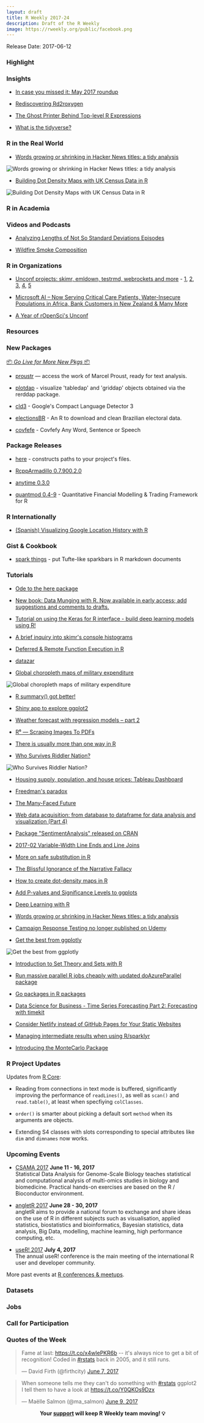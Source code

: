 ```yaml
---
layout: draft
title: R Weekly 2017-24
description: Draft of the R Weekly
image: https://rweekly.org/public/facebook.png
---
```


Release Date: 2017-06-12

###  Highlight




###  Insights

+ [In case you missed it: May 2017 roundup](http://blog.revolutionanalytics.com/2017/06/in-case-you-missed-it-may-2017-roundup.html)

+ [Rediscovering Rd2roxygen](https://yihui.name/en/2017/06/rediscovering-rd2roxygen/)

+ [The Ghost Printer Behind Top-level R Expressions](https://yihui.name/en/2017/06/top-level-r-expressions/)

+ [What is the tidyverse? ](https://rviews.rstudio.com/2017/06/08/what-is-the-tidyverse/)

###  R in the Real World

+ [Words growing or shrinking in Hacker News titles: a tidy analysis](http://varianceexplained.org/r/hn-trends/)

![Words growing or shrinking in Hacker News titles: a tidy analysis](http://varianceexplained.org/figs/2017-06-08-hn-trends/unnamed-chunk-2-1.png)

+ [Building Dot Density Maps with UK Census Data in R](http://blog.cultureofinsight.com/2017/06/building-dot-density-maps-with-uk-census-data-in-r/)

![Building Dot Density Maps with UK Census Data in R](http://blog.cultureofinsight.com/img/ldn_final.gif)

###  R in Academia




###  Videos and Podcasts

+ [Analyzing Lengths of Not So Standard Deviations Episodes](http://analystmindset.com/2017/05/22/episode-1/)

+ [Wildfire Smoke Composition](https://www.youtube.com/watch?v=jWePleDwmQo&feature=youtu.be)

###  R in Organizations

+ [Unconf projects: skimr, emldown, testrmd, webrockets and more](http://ropensci.org/blog/blog/2017/06/05/unconf_recap_1) - [1](http://ropensci.org/blog/blog/2017/06/05/unconf_recap_1), [2](http://ropensci.org/blog/blog/2017/06/06/unconf_recap_2), [3](http://ropensci.org/blog/blog/2017/06/07/unconf_projects_3), [4](http://ropensci.org/blog/blog/2017/06/08/unconf_recap_4), [5](http://ropensci.org/blog/blog/2017/06/09/unconf_recap_5)


+ [Microsoft AI – Now Serving Critical Care Patients, Water-Insecure Populations in Africa, Bank Customers in New Zealand & Many More](https://blogs.technet.microsoft.com/machinelearning/2017/06/05/microsoft-ai-now-serving-critical-care-patients-water-insecure-populations-in-africa-bank-customers-in-new-zealand-many-more/)

+ [A Year of rOpenSci's Unconf](http://seankross.com/2017/06/07/A-Year-of-rOpenScis-Unconf.html)

###  Resources




###  New Packages

<p class="added-hostname"><a href="https://rweekly.org/live" target="_blank" class="externalLink">📦 <i>Go Live for More New Pkgs</i> 📦</a></p>

+ [proustr](http://colinfay.me/proustr-package/) — access the work of Marcel Proust, ready for text analysis.

+ [plotdap](https://github.com/ropensci/plotdap) - visualize 'tabledap' and 'griddap' objects obtained via the rerddap package.

+ [cld3](https://cran.r-project.org/web/packages/cld3/index.html) - Google's Compact Language Detector 3

+ [electionsBR](https://cran.r-project.org/package=electionsBR) - An R to download and clean Brazilian electoral data.

+ [covfefe](https://cran.r-project.org/web/packages/covfefe/index.html) - Covfefy Any Word, Sentence or Speech

###  Package Releases

+ [here](https://cran.r-project.org/web/packages/here/index.html) - constructs paths to your project's files.

+ [RcppArmadillo 0.7.900.2.0](http://dirk.eddelbuettel.com/blog/2017/06/04#rcpparmadillo_0.7.900.2.0)

+ [anytime 0.3.0](http://dirk.eddelbuettel.com/blog/2017/06/05#anytime_0.3.0)

+ [quantmod 0.4-9](http://blog.fosstrading.com/2017/06/quantmod-0-4-9-on-cran.html) - Quantitative Financial Modelling & Trading Framework for R


###  R Internationally

+ [(Spanish) Visualizing Google Location History with R](https://bitsandbricks.github.io/post/visualizando-con-r-el-historial-de-ubicaciones-de-google-parte-i/)

### Gist & Cookbook

+ [spark things](https://gist.github.com/benmarwick/152bebd96eb359a9f379f4ec94bdb93a) - put Tufte-like sparkbars in R markdown documents

###  Tutorials

+ [Ode to the here package](https://github.com/jennybc/here_here)

+ [New book: Data Munging with R. Now available in early access; add suggestions and comments to drafts.](https://www.manning.com/books/data-munging-with-r)

+ [Tutorial on using the Keras for R interface - build deep learning models using R!](http://projects.rajivshah.com/blog/2017/06/04/deeplearningR/)

+ [A brief inquiry into skimr's console histograms](https://daranzolin.github.io/articles/2017-06/consolehistograms)

+ [Deferred & Remote Function Execution in R](https://random-remarks.net/2017/06/03/deferred-remote-function-execution-in-r/)

+ [datazar](https://xianblog.wordpress.com/2017/06/04/datazar/)

+ [Global choropleth maps of military expenditure](http://ellisp.github.io/blog/2017/06/04/military-gdp)

![Global choropleth maps of military expenditure](https://ellisp.github.io/img/0099-military-gdp.gif)

+ [R summary() got better!](http://www.win-vector.com/blog/2017/06/r-summary-got-better/)

+ [Shiny app to explore ggplot2](http://r-posts.com/shiny-app-to-explore-ggplot2/)

+ [Weather forecast with regression models – part 2](https://datascienceplus.com/weather-forecast-with-regression-models-part-2/)

+ [R⁶ — Scraping Images To PDFs](https://rud.is/b/2017/06/05/r%e2%81%b6-scraping-images-to-pdfs/)

+ [There is usually more than one way in R](http://www.win-vector.com/blog/2017/06/there-is-usually-more-than-one-way-in-r/)

+ [Who Survives Riddler Nation?](https://ntguardian.wordpress.com/2017/06/05/who-survives-riddler-nation/)

![Who Survives Riddler Nation?](https://ntguardian.files.wordpress.com/2017/06/out2.gif?w=680)

+ [Housing supply, population, and house prices: Tableau Dashboard](http://lenkiefer.github.io/2017/06/05/tableau-dash)

+ [Freedman's paradox](http://www.alexejgossmann.com/Freedmans_paradox/)

+ [The Many-Faced Future](http://www.jottr.org/2017/06/the-many-faced-future.html)

+ [Web data acquisition: from database to dataframe for data analysis and visualization (Part 4)](http://r-posts.com/web-data-acquisition-from-database-to-dataframe-for-data-analysis-and-visualization-part-4/)

+ [Package "SentimentAnalysis" released on CRAN](http://www.rblog.uni-freiburg.de/2017/06/06/package-sentimentanalysis-released-on-cran/)

+ [2017-02  Variable-Width Line Ends and Line Joins](http://stattech.wordpress.fos.auckland.ac.nz/2017/06/07/2017-02-variable-width-line-ends-and-line-joins/)

+ [More on safe substitution in R](http://www.win-vector.com/blog/2017/06/more-on-safe-substitution-in-r/)

+ [The Blissful Ignorance of the Narrative Fallacy](http://multithreaded.stitchfix.com/blog/2017/06/07/hot-hand-and-narrative-fallacy/)

+ [How to create dot-density maps in R](http://blog.revolutionanalytics.com/2017/06/how-to-create-dot-density-maps-in-r.html)

+ [Add P-values and Significance Levels to ggplots](http://www.sthda.com/english/wiki/add-p-values-and-significance-levels-to-ggplots)

+ [Deep Learning with R](https://datascienceplus.com/deep-learning-with-r/)

+ [Words growing or shrinking in Hacker News titles: a tidy analysis](http://varianceexplained.org/r/hn-trends/)

+ [Campaign Response Testing no longer published on Udemy](http://www.win-vector.com/blog/2017/06/campaign-response-testing-no-longer-published-on-udemy/)

+ [Get the best from ggplotly](http://www.r-graph-gallery.com/2017/06/07/get-the-best-from-ggplotly/)

![Get the best from ggplotly](http://www.r-graph-gallery.com/wp-content/uploads/2017/06/Demo_ggplotly.gif)

+ [Introduction to Set Theory and Sets with R](http://www.aaronschlegel.com/introduction-set-theory-r/)

+ [Run massive parallel R jobs cheaply with updated doAzureParallel package](http://blog.revolutionanalytics.com/2017/06/doazureparallel-updated.html)

+ [Go packages in R packages](https://romain.rbind.io/blog/2017/06/09/go-packages-in-r-packages/)

+ [Data Science for Business - Time Series Forecasting Part 2: Forecasting with timekit](https://shirinG.github.io/forecasting/2017/06/09/retail_forcasting_part2)

+ [Consider Netlify instead of GitHub Pages for Your Static Websites](https://yihui.name/en/2017/06/netlify-instead-of-github-pages/)

+ [Managing intermediate results when using R/sparklyr](http://www.win-vector.com/blog/2017/06/managing-intermediate-results-when-using-rsparklyr/)

+ [Introducing the MonteCarlo Package](https://firstdifferences.wordpress.com/2017/06/08/introducing-the-montecarlo-package/)










<!--<div class="post-more-begin"></div><div class="post-more-end"></div>-->


###  R Project Updates

Updates from [R Core](http://developer.r-project.org/blosxom.cgi/R-devel/NEWS):

+  Reading from connections in text mode is buffered, significantly improving the performance of `readLines()`, as well as `scan()` and `read.table()`, at least when specfiying `colClasses`. 

+  `order()` is smarter about picking a default sort `method` when its arguments are objects. 

+ Extending S4 classes with slots corresponding to special attributes like `dim` and `dimnames` now works.



###  Upcoming Events


+ [CSAMA 2017](http://www.huber.embl.de/csama2017/) **June 11 - 16, 2017** <br />
Statistical Data Analysis for Genome-Scale Biology teaches statistical and computational analysis of multi-omics studies in biology and biomedicine. Practical hands-on exercises are based on the R / Bioconductor environment.

+ [angletR 2017](http://angletr2017.com/) **June 28 - 30, 2017** <br/>
angletR aims to provide a national forum to exchange and share ideas on the use of R in different subjects such as visualisation, applied statistics, biostatistics and bioinformatics, Bayesian statistics, data analysis, Big Data, modelling, machine learning, high performance computing, etc.

+ [useR! 2017](http://user2017.brussels/) **July 4, 2017** <br />
The annual useR! conference is the main meeting of the international R user and developer community.

More past events at [R conferences & meetups](https://conf.rweekly.org).


### Datasets



### Jobs




###  Call for Participation




###  Quotes of the Week

<blockquote class="twitter-tweet" data-lang="en"><p lang="en" dir="ltr">Fame at last: <a href="https://t.co/x4wIePKR6b">https://t.co/x4wIePKR6b</a> -- it&#39;s always nice to get a bit of recognition!  Coded in <a href="https://twitter.com/hashtag/rstats?src=hash">#rstats</a> back in 2005, and it still runs.</p>&mdash; David Firth (@firthcity) <a href="https://twitter.com/firthcity/status/872565232606081025">June 7, 2017</a></blockquote>

<blockquote class="twitter-tweet" data-lang="en"><p lang="en" dir="ltr">When someone tells me they can&#39;t do something with <a href="https://twitter.com/hashtag/rstats?src=hash">#rstats</a> ggplot2 I tell them to have a look at <a href="https://t.co/Y0QKOs9Dzx">https://t.co/Y0QKOs9Dzx</a></p>&mdash; Maëlle Salmon (@ma_salmon) <a href="https://twitter.com/ma_salmon/status/873075721932914689">June 9, 2017</a></blockquote>




<p class="hide-support added-hostname support-rweekly" style="text-align: center;font-weight: bold;">Your <a class="non-visited externalLink" href="https://www.patreon.com/rweekly" onclick="pas(this)">support</a> will keep R Weekly team moving! 💡</p>
